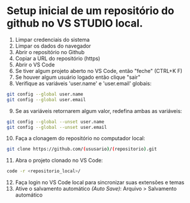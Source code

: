 # Setup inicial de um repositório do github no VS STUDIO local.
1. Limpar credenciais do sistema 
2. Limpar os dados do navegador
3. Abrir o repositório no Github
4. Copiar a URL do repositório (https)
5. Abrir o VS Code
6. Se tiver algum projeto aberto no VS Code, então "feche" (CTRL+K F)
7. Se houver algum usuário logado então clique "sair" 
8. Verifique as variáveis 'user.name' e 'user.email' globais:
~~~bash
git config --global user.name
git config --global user.email
~~~
9. Se as variáveis retornarem algum valor, redefina ambas as variáveis:
~~~bash
git config --global --unset user.name
git config --global --unset user.email
~~~
10. Faça a clonagem do repositório no computador local:
~~~bash
git clone https://github.com/(ususario)/(repositorio).git
~~~
11. Abra o projeto clonado no VS Code:
~~~bash
code -r <repositorio_local>/
~~~
12. Faça login no VS Code local para sincronizar suas extensões e temas
13. Ative o salvamento automático _(Auto Save)_: Arquivo > Salvamento automático